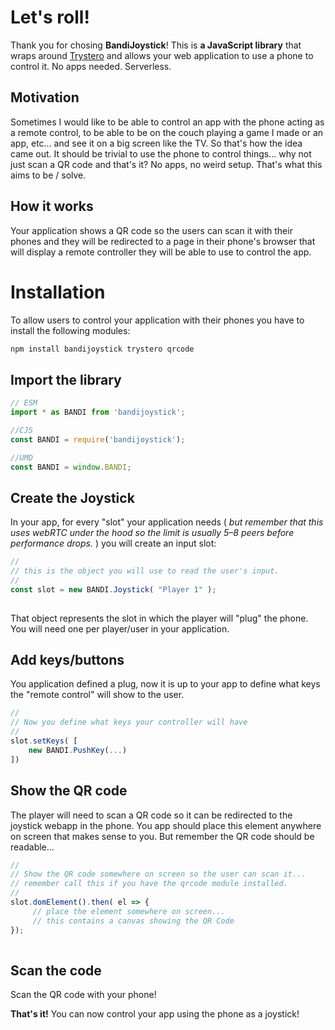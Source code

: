 # Let's roll!
Thank you for chosing **BandiJoystick**! This is **a JavaScript library** that wraps around [Trystero](https://oxism.com/trystero/) and allows your web application to use a phone to control it. No apps needed. Serverless.

## Motivation
Sometimes I would like to be able to control an app with the phone acting as a remote control, to be able to be on the couch playing a game I made or an app, etc... and see it on a big screen like the TV. So that's how the idea came out. It should be trivial to use the phone to control things... why not just scan a QR code and that's it? No apps, no weird setup. That's what this aims to be / solve.

## How it works
Your application shows a QR code so the users can scan it with their phones and they will be redirected to a page in their phone's browser that will display a remote controller they will be able to use to control the app.
 
# Installation
To allow users to control your application with their phones you have to install the following modules:

```bash
npm install bandijoystick trystero qrcode
```  

## Import the library
```js
// ESM
import * as BANDI from 'bandijoystick';

//CJS
const BANDI = require('bandijoystick');

//UMD
const BANDI = window.BANDI;
```

## Create the Joystick
In your app, for every "slot" your application needs ( *but remember that this uses webRTC under the hood so the limit is usually 5–8 peers before performance drops.* ) you will create an input slot:

```javascript 
//
// this is the object you will use to read the user's input.
//
const slot = new BANDI.Joystick( "Player 1" );
 
```
That object represents the slot in which the player will "plug" the phone. You will need one per player/user in your application. 

## Add keys/buttons 
You application defined a plug, now it is up to your app to define what keys the "remote control" will show to the user.

```javascript 
//
// Now you define what keys your controller will have
//
slot.setKeys( [
	new BANDI.PushKey(...)
])
```

## Show the QR code
The player will need to scan a QR code so it can be redirected to the joystick webapp in the phone. You app should place this element anywhere on screen that makes sense to you. But remember the QR code should be readable...

```javascript
//
// Show the QR code somewhere on screen so the user can scan it...
// remember call this if you have the qrcode module installed.
//
slot.domElement().then( el => {
	 // place the element somewhere on screen...
	 // this contains a canvas showing the QR Code
}); 
 
```

## Scan the code
Scan the QR code with your phone!

**That's it!** You can now control your app using the phone as a joystick!